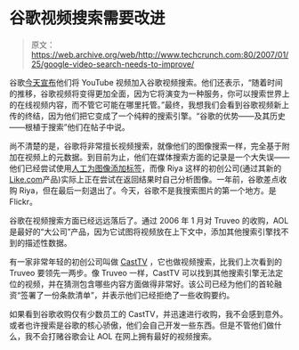 # 谷歌视频搜索需要改进

> 原文：<https://web.archive.org/web/http://www.techcrunch.com:80/2007/01/25/google-video-search-needs-to-improve/>

 [](https://web.archive.org/web/20220315053024/http://www.video.google.com/) 谷歌[今天宣布](https://web.archive.org/web/20220315053024/http://googleblog.blogspot.com/2007/01/look-ahead-at-google-video-and-youtube.html)他们将 YouTube 视频加入谷歌视频搜索。他们还表示，“随着时间的推移，谷歌视频将变得更加全面，因为它将演变为一种服务，你可以搜索世界上的在线视频内容，而不管它可能在哪里托管。”最终，我想我们会看到谷歌视频新上传的终结，因为他们把它变成了一个纯粹的搜索引擎。“谷歌的优势——及其历史——根植于搜索”他们在帖子中说。

尚不清楚的是，谷歌将非常擅长视频搜索，就像他们的图像搜索一样，完全基于附加在视频上的元数据。到目前为止，他们在媒体搜索方面的记录是一个大失误——他们已经尝试使用[人工为图像添加标签](https://web.archive.org/web/20220315053024/http://www.beta.techcrunch.com/2006/09/01/google-image-labeler/)，而像 Riya 这样的初创公司(通过其新的[Like.com](https://web.archive.org/web/20220315053024/http://www.beta.techcrunch.com/2006/11/08/riyas-likecom-is-first-true-visual-image-search/)产品)实际上正在尝试在返回结果时自己分析图像。一年前，谷歌差点收购 Riya，但在最后一刻退出了。今天，谷歌不是我搜索图片的第一个地方。是 Flickr。

谷歌在视频搜索方面已经远远落后了。通过 2006 年 1 月对 Truveo 的收购，AOL 是最好的“大公司”产品，因为它试图将视频放在上下文中，添加其他搜索引擎找不到的描述性数据。

有一家非常年轻的初创公司叫做 [CastTV](https://web.archive.org/web/20220315053024/http://www.beta.techcrunch.com/2006/10/03/casttv-will-revolutionize-video-search/) ，它也做视频搜索，比我们上次看到的 Truveo 要领先一两步。像 Truveo 一样，CastTV 可以找到其他搜索引擎无法定位的视频，并在猜测包含哪些内容方面做得非常好。该公司已经为他们的首轮融资“签署了一份条款清单”，并表示他们已经拒绝了一些收购要约。

如果看到谷歌收购仅有少数员工的 CastTV，并迅速进行收购，我不会感到意外。或者也许搜索是谷歌的核心骄傲，他们会自己开发一些东西。但是不管他们做什么，我不会打赌谷歌会让 AOL 在网上拥有最好的视频搜索。